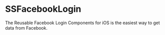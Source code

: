# SSFacebookLogin
The Reusable Facebook Login Components for iOS is the easiest way to get data from Facebook.
